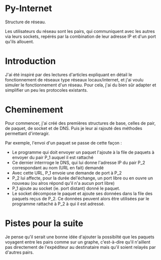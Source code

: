 # Py-Internet
Structure de réseau.

Les utilisateurs du réseau sont les pairs, qui communiquent avec les autres via leurs sockets, repérés par la combination de leur adresse IP et d'un port qu'ils allouent.

# Introduction
J'ai été inspiré par des lectures d'articles expliquant en détail le fonctionnement de réseaux type réseaux locaux/internet, et j'ai voulu simuler le fonctionnement d'un réseau. Pour cela, j'ai du bien sûr adapter et simplifier un peu les protocoles existants.

# Cheminement
Pour commencer, j'ai créé des premières structures de base, celles de pair, de paquet, de socket et de DNS. Puis je leur ai rajouté des méthodes permettant d'interagir.

Par exemple, l'envoi d'un paquet se passe de cette façon :
* Le programme qui doit envoyer un paquet l'ajoute à la file de paquets à envoyer du pair P_1 auquel il est rattaché
* Ce dernier interrroge le DNS, qui lui donne l'adresse IP du pair P_2 correspondant au nom (URL en fait) demandé
* Avec cette URL, P_1 envoie une demande de port à P_2
* P_2 lui affecte, pour la durée del'échange, un port libre ou en ouvre un nouveau (ou alros répond qu'il n'a aucun port libre)
* P_1 ajoute au socket (ie. port distant) donné le paquet.
* Le socket décompose le paquet et ajoute ses données dans la file des paquets reçus de P_2. Ce données peuvent alors être utilisées par le programme rattaché à P_2 à qui il est adressé.

# Pistes pour la suite
Je pense qu'il serait une bonne idée d'ajouter la possibilté que les paquets voyagent entre les pairs comme sur un graphe, c'est-à-dire qu'il n'aillent pas directement de l'expéditeur au destinataire mais qu'il soient relayés par d'autres pairs.

